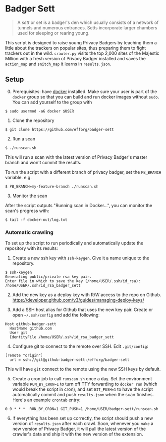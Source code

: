 # Badger Sett

> A *sett* or set is a badger's den which usually consists of a network of tunnels
  and numerous entrances. Setts incorporate larger chambers used for sleeping or
  rearing young.

This script is designed to raise young Privacy Badgers by teaching them a little
about the trackers on popular sites, thus preparing them to fight trackers out
in the wild. `crawler.py` visits the top 2,000 sites of the Majestic Million
with a fresh version of Privacy Badger installed and saves the `action_map` and
`snitch_map` it learns in `results.json`.

## Setup

0. Prerequisites: have [docker](https://docs.docker.com/install/) installed.
   Make sure your user is part of the `docker` group so that you can build and
run docker images without `sudo`. You can add yourself to the group with

```
$ sudo usermod -aG docker $USER
```

1. Clone the repository

```
$ git clone https://github.com/efforg/badger-sett
```

2. Run a scan 

```
$ ./runscan.sh
```

This will run a scan with the latest version of Privacy Badger's master branch and won't commit the results.

To run the script with a different branch of privacy badger, set the `PB_BRANCH` variable. e.g.

```
$ PB_BRANCH=my-feature-branch ./runscan.sh
```

3. Monitor the scan

After the script outputs "Running scan in Docker...", you can monitor the
scan's progress with:

```
$ tail -f docker-out/log.txt
```

### Automatic crawling

To set up the script to run periodically and automatically update the
repository with its results:

1. Create a new ssh key with `ssh-keygen`. Give it a name unique to the
   repository.

```
$ ssh-keygen
Generating public/private rsa key pair.
Enter file in which to save the key (/home/USER/.ssh/id_rsa): /home/USER/.ssh/id_rsa_badger_sett
```

2. Add the new key as a deploy key with R/W access to the repo on Github.
   https://developer.github.com/v3/guides/managing-deploy-keys/

3. Add a SSH host alias for Github that uses the new key pair. Create or open
   `~/.ssh/config` and add the following:

```
Host github-badger-sett
  HostName github.com
  User git
  IdentityFile /home/USER/.ssh/id_rsa_badger_sett
```

4. Configure git to connect to the remote over SSH. Edit `.git/config`:

```
[remote "origin"]
  url = ssh://git@github-badger-sett:/efforg/badger-sett
```

This will have `git` connect to the remote using the new SSH keys by default.

5. Create a cron job to call `runscan.sh` once a day. Set the environment
   variable `RUN_BY_CRON=1` to turn off TTY forwarding to `docker run` (which
   would break the script in cron), and set `GIT_PUSH=1` to have the script
   automatically commit and push `results.json` when the scan finishes. Here's an
   example `crontab` entry:

```
0 0 * * *  RUN_BY_CRON=1 GIT_PUSH=1 /home/USER/badger-sett/runscan.sh
```

6. If everything has been set up correctly, the script should push a new version
   of `results.json` after each crawl. Soon, whenever you `make` a new version of
   Privacy Badger, it will pull the latest version of the crawler's data and
   ship it with the new version of the extension.
